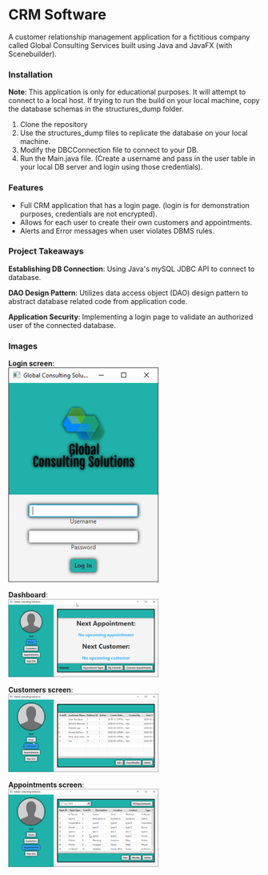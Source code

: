 # CRM Software
A customer relationship management application for a fictitious company called Global Consulting Services built using Java and JavaFX (with Scenebuilder).

### Installation
**Note**: This application is only for educational purposes.  It will attempt to connect to a local host.
 If trying to run the build on your local machine, copy the database schemas in the structures_dump
 folder.
 1. Clone the repository
 2. Use the structures_dump files to replicate the database on your local machine.
 3. Modify the DBCConnection file to connect to your DB.
 4. Run the Main.java file. (Create a username and pass in the user table in your local DB server and login using those credentials).

 ### Features
 * Full CRM application that has a login page. (login is for demonstration purposes, credentials are not encrypted).
 * Allows for each user to create their own customers and appointments.
 * Alerts and Error messages when user violates DBMS rules.

### Project Takeaways
**Establishing DB Connection**: Using Java's mySQL JDBC API to connect to database.

**DAO Design Pattern**: Utilizes data access object (DAO) design pattern to abstract database related code from
application code.

**Application Security**: Implementing a login page to validate an authorized user of the connected database.

### Images
**Login screen**:<br>
<img src="Application_Screenshots/GCSlogin.png" width=300 align=center>
<br><br>
**Dashboard**:<br>
<img src="Application_Screenshots/GCSmain.png" width=300 align=center>
<br><br>
**Customers screen**:<br>
<img src="Application_Screenshots/GCScustomers.png" width=300 align=center>
<br><br>
**Appointments screen**:<br>
<img src="Application_Screenshots/GCSappointments.png" width=300 align=center>

